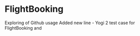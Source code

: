 # FlightBooking
Exploring  of Github usage 
Added new line - Yogi 2
test case for FlightBooking and 
